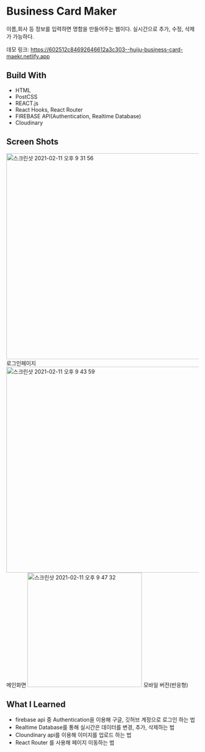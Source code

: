 # Business Card Maker
이름,회사 등 정보를 입력하면 명함을 만들어주는 웹이다.
실시간으로 추가, 수정, 삭제가 가능하다.

데모 링크: https://602512c84692646612a3c303--huiju-business-card-maekr.netlify.app

## Build With
- HTML
- PostCSS
- REACT.js
- React Hooks, React Router
- FIREBASE API(Authentication, Realtime Database)
- Cloudinary

## Screen Shots
<img width="540" alt="스크린샷 2021-02-11 오후 9 31 56" src="https://user-images.githubusercontent.com/67685741/107637580-ae0c8780-6cb1-11eb-812a-fbfc8e148ccc.png">
로그인페이지
<img width="540" alt="스크린샷 2021-02-11 오후 9 43 59" src="https://user-images.githubusercontent.com/67685741/107637977-4d317f00-6cb2-11eb-8618-eb0344458e37.png">
메인화면
<img width="300" alt="스크린샷 2021-02-11 오후 9 47 32" src="https://user-images.githubusercontent.com/67685741/107638330-c630d680-6cb2-11eb-8539-f80ed36f4f2b.png">
모바일 버전(반응형)

## What I Learned
 - firebase api 중 Authentication을 이용해 구글, 깃허브 계정으로 로그인 하는 법
 - Realtime Database를 통해 실시간은 데이터를 변경, 추가, 삭제하는 법
 - Cloundinary api를 이용해 이미지를 업로드 하는 법
 - React Router 를 사용해 페이지 이동하는 법
